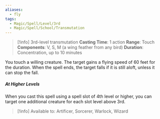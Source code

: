 ```yaml
---
aliases:
  - fly
tags:
  - Magic/Spell/Level/3rd
  - Magic/Spell/School/Transmutation
---
```

>[!info]
>3rd-level transmutation
>**Casting Time**: 1 action
>**Range**: Touch
>**Components**: V, S, M (a wing feather from any bird)
>**Duration**: Concentration, up to 10 minutes

You touch a willing creature. The target gains a flying speed of 60 feet for the duration. When the spell ends, the target falls if it is still aloft, unless it can stop the fall.
##### At Higher Levels
When you cast this spell using a spell slot of 4th level or higher, you can target one additional creature for each slot level above 3rd.

>[!info] Available to:
>Artificer, Sorcerer, Warlock, Wizard